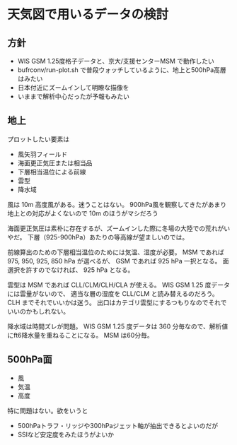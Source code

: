 # 天気図で用いるデータの検討
## 方針
* WIS GSM 1.25度格子データと、京大/支援センターMSM で動作したい
* bufrconv/run-plot.sh で普段ウォッチしているように、地上と500hPa高層はみたい
* 日本付近にズームインして明瞭な描像を
* いままで解析中心だったが予報もみたい

## 地上
プロットしたい要素は
* 風矢羽フィールド
* 海面更正気圧または相当品
* 下層相当温位による前線
* 雲型
* 降水域

風は 10m 高度風がある。迷うことはない。
900hPa風を観察してきたがあまり地上との対応がよくないので 10m のほうがマシだろう

海面更正気圧は素朴に存在するが、ズームインした際に冬場の大陸での荒れがいやだ。
下層（925-900hPa）あたりの等高線が望ましいのでは。

前線算出のための下層相当温位のためには気温、湿度が必要。
MSM であれば 975, 950, 925, 850 hPa が選べるが、
GSM であれば 925 hPa 一択となる。
面選択を許すのでなければ、 925 hPa となる。

雲型は MSM であれば CLL/CLM/CLH/CLA が使える。
WIS GSM 1.25 度データには雲量がないので、 適当な層の湿度を
CLL/CLM と読み替えるのだろう。 CLH までそれでいいかは迷う。
出口はカテゴリ雲型にするつもりなのでそれでいいのかもしれない。

降水域は時間ズレが問題。
WIS GSM 1.25 度データは 360 分毎なので、解析値にft6降水量を重ねることになる。
MSM は60分毎。

## 500hPa面
* 風
* 気温
* 高度

特に問題はない。欲をいうと

* 500hPaトラフ・リッジや300hPaジェット軸が抽出できるとよいのだが
* SSIなど安定度をみたほうがよいか

